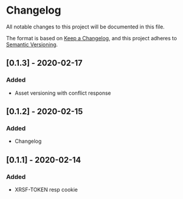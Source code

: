 # Changelog

All notable changes to this project will be documented in this file.

The format is based on [Keep a Changelog](https://keepachangelog.com/en/1.0.0/),
and this project adheres to [Semantic Versioning](https://semver.org/spec/v2.0.0.html).

## [0.1.3] - 2020-02-17

### Added

- Asset versioning with conflict response

## [0.1.2] - 2020-02-15

### Added

- Changelog

## [0.1.1] - 2020-02-14

### Added

- XRSF-TOKEN resp cookie

